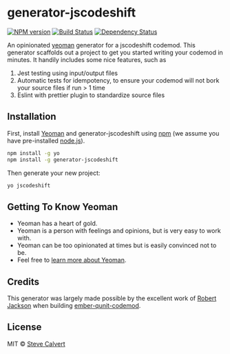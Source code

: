 # generator-jscodeshift 

[![NPM version][npm-image]][npm-url] [![Build Status][travis-image]][travis-url] [![Dependency Status][daviddm-image]][daviddm-url]

An opinionated [yeoman](http://yeoman.io) generator for a jscodeshift codemod. This generator scaffolds out a project to get you started writing your codemod in minutes. It handily includes some nice features, such as
1. Jest testing using input/output files
1. Automatic tests for idempotency, to ensure your codemod will not bork your source files if run > 1 time
1. Eslint with prettier plugin to standardize source files

## Installation

First, install [Yeoman](http://yeoman.io) and generator-jscodeshift using [npm](https://www.npmjs.com/) (we assume you have pre-installed [node.js](https://nodejs.org/)).

```bash
npm install -g yo
npm install -g generator-jscodeshift
```

Then generate your new project:

```bash
yo jscodeshift
```

## Getting To Know Yeoman

 * Yeoman has a heart of gold.
 * Yeoman is a person with feelings and opinions, but is very easy to work with.
 * Yeoman can be too opinionated at times but is easily convinced not to be.
 * Feel free to [learn more about Yeoman](http://yeoman.io/).

## Credits

This generator was largely made possible by the excellent work of [Robert Jackson](https://github.com/rwjblue) when building [ember-qunit-codemod](https://github.com/rwjblue/ember-qunit-codemod).

## License

MIT © [Steve Calvert]()

[npm-image]: https://badge.fury.io/js/generator-jscodeshift.svg
[npm-url]: https://npmjs.org/package/generator-jscodeshift
[travis-image]: https://travis-ci.org/scalvert/generator-jscodeshift.svg?branch=master
[travis-url]: https://travis-ci.org/scalvert/generator-jscodeshift
[daviddm-image]: https://david-dm.org/scalvert/generator-jscodeshift.svg?theme=shields.io
[daviddm-url]: https://david-dm.org/scalvert/generator-jscodeshift
